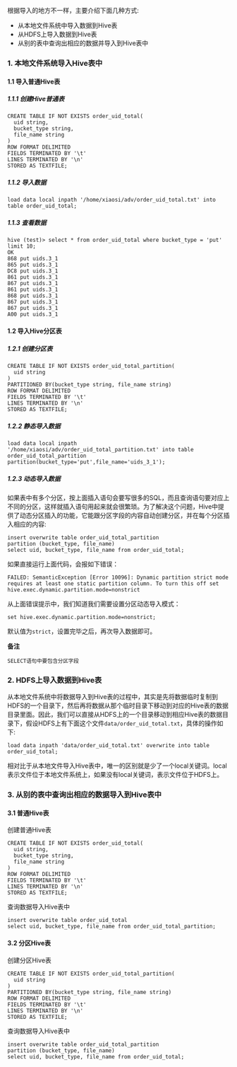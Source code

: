 根据导入的地方不一样，主要介绍下面几种方式:
- 从本地文件系统中导入数据到Hive表
- 从HDFS上导入数据到Hive表
- 从别的表中查询出相应的数据并导入到Hive表中

### 1. 本地文件系统导入Hive表中

#### 1.1 导入普通Hive表

##### 1.1.1 创建Hive普通表
```
CREATE TABLE IF NOT EXISTS order_uid_total(
  uid string,
  bucket_type string,
  file_name string
)
ROW FORMAT DELIMITED
FIELDS TERMINATED BY '\t'
LINES TERMINATED BY '\n'
STORED AS TEXTFILE;
```

##### 1.1.2 导入数据
```
load data local inpath '/home/xiaosi/adv/order_uid_total.txt' into table order_uid_total;
```
##### 1.1.3 查看数据
```
hive (test)> select * from order_uid_total where bucket_type = 'put' limit 10;
OK
868	put	uids.3_1
865	put	uids.3_1
DC8	put	uids.3_1
861	put	uids.3_1
867	put	uids.3_1
861	put	uids.3_1
868	put	uids.3_1
867	put	uids.3_1
867	put	uids.3_1
A00	put	uids.3_1
```

#### 1.2 导入Hive分区表

##### 1.2.1 创建分区表
```
CREATE TABLE IF NOT EXISTS order_uid_total_partition(
  uid string
)
PARTITIONED BY(bucket_type string, file_name string)
ROW FORMAT DELIMITED
FIELDS TERMINATED BY '\t'
LINES TERMINATED BY '\n'
STORED AS TEXTFILE;
```
##### 1.2.2 静态导入数据
```
load data local inpath '/home/xiaosi/adv/order_uid_total_partition.txt' into table order_uid_total_partition partition(bucket_type='put',file_name='uids_3_1');
```
##### 1.2.3 动态导入数据

如果表中有多个分区，按上面插入语句会要写很多的SQL，而且查询语句要对应上不同的分区，这样就插入语句用起来就会很繁琐。为了解决这个问题，Hive中提供了动态分区插入的功能，它能跟分区字段的内容自动创建分区，并在每个分区插入相应的内容:
```
insert overwrite table order_uid_total_partition
partition (bucket_type, file_name)
select uid, bucket_type, file_name from order_uid_total;
```
如果直接运行上面代码，会报如下错误：
```
FAILED: SemanticException [Error 10096]: Dynamic partition strict mode requires at least one static partition column. To turn this off set hive.exec.dynamic.partition.mode=nonstrict
```
从上面错误提示中，我们知道我们需要设置分区动态导入模式：
```
set hive.exec.dynamic.partition.mode=nonstrict;
```
默认值为`strict`，设置完毕之后，再次导入数据即可。

**备注**
```
SELECT语句中要包含分区字段
```

### 2. HDFS上导入数据到Hive表

从本地文件系统中将数据导入到Hive表的过程中，其实是先将数据临时复制到HDFS的一个目录下，然后再将数据从那个临时目录下移动到对应的Hive表的数据目录里面。因此，我们可以直接从HDFS上的一个目录移动到相应Hive表的数据目录下，假设HDFS上有下面这个文件`data/order_uid_total.txt`，具体的操作如下:
```
load data inpath 'data/order_uid_total.txt' overwrite into table order_uid_total;
```
相对比于从本地文件导入Hive表中，唯一的区别就是少了一个local关键词。local表示文件位于本地文件系统上，如果没有local关键词，表示文件位于HDFS上。

### 3. 从别的表中查询出相应的数据导入到Hive表中

#### 3.1 普通Hive表

创建普通Hive表
```
CREATE TABLE IF NOT EXISTS order_uid_total(
  uid string,
  bucket_type string,
  file_name string
)
ROW FORMAT DELIMITED
FIELDS TERMINATED BY '\t'
LINES TERMINATED BY '\n'
STORED AS TEXTFILE;
```
查询数据导入Hive表中
```
insert overwrite table order_uid_total
select uid, bucket_type, file_name from order_uid_total_partition;
```

#### 3.2 分区Hive表

创建分区Hive表
```
CREATE TABLE IF NOT EXISTS order_uid_total_partition(
  uid string
)
PARTITIONED BY(bucket_type string, file_name string)
ROW FORMAT DELIMITED
FIELDS TERMINATED BY '\t'
LINES TERMINATED BY '\n'
STORED AS TEXTFILE;
```
查询数据导入Hive表中
```
insert overwrite table order_uid_total_partition
partition (bucket_type, file_name)
select uid, bucket_type, file_name from order_uid_total;
```
